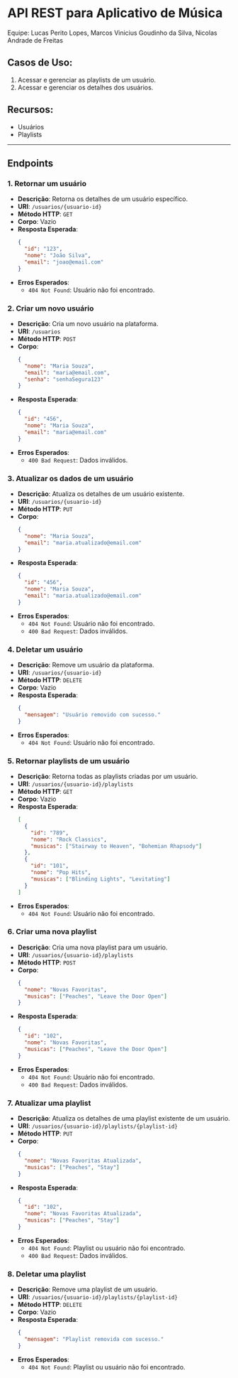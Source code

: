 
# API REST para Aplicativo de Música

Equipe: Lucas Perito Lopes, Marcos Vinicius Goudinho da Silva, Nicolas Andrade de Freitas 

## Casos de Uso:
1. Acessar e gerenciar as playlists de um usuário.
2. Acessar e gerenciar os detalhes dos usuários.

## Recursos:
- Usuários
- Playlists

---

## Endpoints

### 1. Retornar um usuário
- **Descrição**: Retorna os detalhes de um usuário específico.
- **URI**: `/usuarios/{usuario-id}`
- **Método HTTP**: `GET`
- **Corpo**: Vazio
- **Resposta Esperada**:
  ```json
  {
    "id": "123",
    "nome": "João Silva",
    "email": "joao@email.com"
  }
  ```
- **Erros Esperados**:
  - `404 Not Found`: Usuário não foi encontrado.

### 2. Criar um novo usuário
- **Descrição**: Cria um novo usuário na plataforma.
- **URI**: `/usuarios`
- **Método HTTP**: `POST`
- **Corpo**:
  ```json
  {
    "nome": "Maria Souza",
    "email": "maria@email.com",
    "senha": "senhaSegura123"
  }
  ```
- **Resposta Esperada**:
  ```json
  {
    "id": "456",
    "nome": "Maria Souza",
    "email": "maria@email.com"
  }
  ```
- **Erros Esperados**:
  - `400 Bad Request`: Dados inválidos.

### 3. Atualizar os dados de um usuário
- **Descrição**: Atualiza os detalhes de um usuário existente.
- **URI**: `/usuarios/{usuario-id}`
- **Método HTTP**: `PUT`
- **Corpo**:
  ```json
  {
    "nome": "Maria Souza",
    "email": "maria.atualizado@email.com"
  }
  ```
- **Resposta Esperada**:
  ```json
  {
    "id": "456",
    "nome": "Maria Souza",
    "email": "maria.atualizado@email.com"
  }
  ```
- **Erros Esperados**:
  - `404 Not Found`: Usuário não foi encontrado.
  - `400 Bad Request`: Dados inválidos.

### 4. Deletar um usuário
- **Descrição**: Remove um usuário da plataforma.
- **URI**: `/usuarios/{usuario-id}`
- **Método HTTP**: `DELETE`
- **Corpo**: Vazio
- **Resposta Esperada**: 
  ```json
  {
    "mensagem": "Usuário removido com sucesso."
  }
  ```
- **Erros Esperados**:
  - `404 Not Found`: Usuário não foi encontrado.

### 5. Retornar playlists de um usuário
- **Descrição**: Retorna todas as playlists criadas por um usuário.
- **URI**: `/usuarios/{usuario-id}/playlists`
- **Método HTTP**: `GET`
- **Corpo**: Vazio
- **Resposta Esperada**:
  ```json
  [
    {
      "id": "789",
      "nome": "Rock Classics",
      "musicas": ["Stairway to Heaven", "Bohemian Rhapsody"]
    },
    {
      "id": "101",
      "nome": "Pop Hits",
      "musicas": ["Blinding Lights", "Levitating"]
    }
  ]
  ```
- **Erros Esperados**:
  - `404 Not Found`: Usuário não foi encontrado.

### 6. Criar uma nova playlist
- **Descrição**: Cria uma nova playlist para um usuário.
- **URI**: `/usuarios/{usuario-id}/playlists`
- **Método HTTP**: `POST`
- **Corpo**:
  ```json
  {
    "nome": "Novas Favoritas",
    "musicas": ["Peaches", "Leave the Door Open"]
  }
  ```
- **Resposta Esperada**:
  ```json
  {
    "id": "102",
    "nome": "Novas Favoritas",
    "musicas": ["Peaches", "Leave the Door Open"]
  }
  ```
- **Erros Esperados**:
  - `404 Not Found`: Usuário não foi encontrado.
  - `400 Bad Request`: Dados inválidos.

### 7. Atualizar uma playlist
- **Descrição**: Atualiza os detalhes de uma playlist existente de um usuário.
- **URI**: `/usuarios/{usuario-id}/playlists/{playlist-id}`
- **Método HTTP**: `PUT`
- **Corpo**:
  ```json
  {
    "nome": "Novas Favoritas Atualizada",
    "musicas": ["Peaches", "Stay"]
  }
  ```
- **Resposta Esperada**:
  ```json
  {
    "id": "102",
    "nome": "Novas Favoritas Atualizada",
    "musicas": ["Peaches", "Stay"]
  }
  ```
- **Erros Esperados**:
  - `404 Not Found`: Playlist ou usuário não foi encontrado.
  - `400 Bad Request`: Dados inválidos.

### 8. Deletar uma playlist
- **Descrição**: Remove uma playlist de um usuário.
- **URI**: `/usuarios/{usuario-id}/playlists/{playlist-id}`
- **Método HTTP**: `DELETE`
- **Corpo**: Vazio
- **Resposta Esperada**:
  ```json
  {
    "mensagem": "Playlist removida com sucesso."
  }
  ```
- **Erros Esperados**:
  - `404 Not Found`: Playlist ou usuário não foi encontrado.
